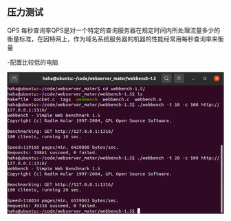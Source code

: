 
 ## 压力测试
 
QPS
每秒查询率QPS是对一个特定的查询服务器在规定时间内所处理流量多少的衡量标准，在因特网上，作为域名系统服务器的机器的性能经常用每秒查询率来衡量

 -配置比较低的电脑

![avatar](./image/1.PNG?v=1&type=image)

